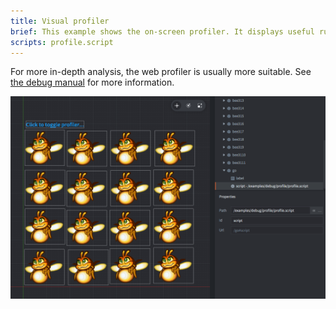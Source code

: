 ```yaml
---
title: Visual profiler
brief: This example shows the on-screen profiler. It displays useful runtime information.
scripts: profile.script
---
```


For more in-depth analysis, the web profiler is usually more suitable. See [the debug manual](/manuals/debugging) for more information.

![profile](profile.png)